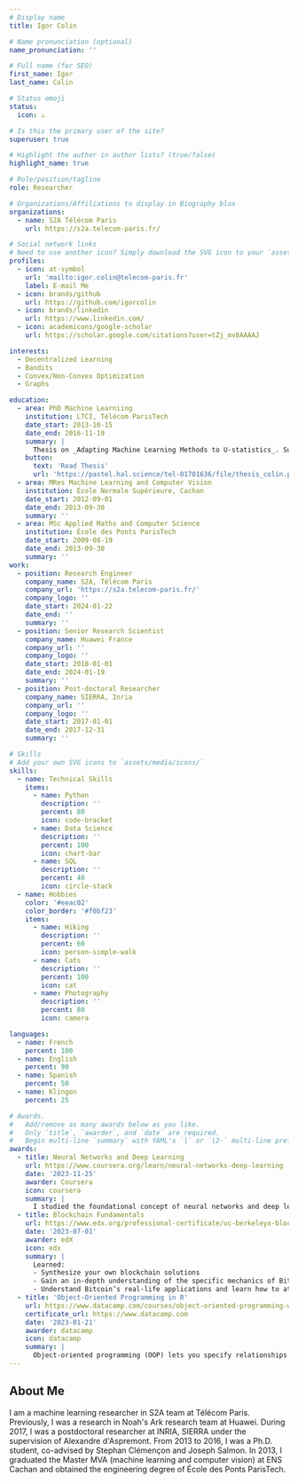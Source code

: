 ```yaml
---
# Display name
title: Igor Colin

# Name pronunciation (optional)
name_pronunciation: ''

# Full name (for SEO)
first_name: Igor
last_name: Colin

# Status emoji
status:
  icon: ☕️

# Is this the primary user of the site?
superuser: true

# Highlight the author in author lists? (true/false)
highlight_name: true

# Role/position/tagline
role: Researcher

# Organizations/Affiliations to display in Biography blox
organizations:
  - name: S2A Télécom Paris
    url: https://s2a.telecom-paris.fr/

# Social network links
# Need to use another icon? Simply download the SVG icon to your `assets/media/icons/` folder.
profiles:
  - icon: at-symbol
    url: 'mailto:igor.colin@telecom-paris.fr'
    label: E-mail Me
  - icon: brands/github
    url: https://github.com/igorcolin
  - icon: brands/linkedin
    url: https://www.linkedin.com/
  - icon: academicons/google-scholar
    url: https://scholar.google.com/citations?user=tZj_mv8AAAAJ

interests:
  - Decentralized Learning
  - Bandits
  - Convex/Non-Convex Optimization
  - Graphs

education:
  - area: PhD Machine Learniing
    institution: LTCI, Télécom ParisTech
    date_start: 2013-10-15
    date_end: 2016-11-19
    summary: |
      Thesis on _Adapting Machine Learning Methods to U-statistics_. Supervised by [Stephan Clémençon](https://www.telecom-paris.fr/stephan-clemencon) and [Joseph Salmon](https://josephsalmon.eu).
    button:
      text: 'Read Thesis'
      url: 'https://pastel.hal.science/tel-01701636/file/thesis_colin.pdf'
  - area: MRes Machine Learning and Computer Vision
    institution: École Normale Supérieure, Cachan
    date_start: 2012-09-01
    date_end: 2013-09-30
    summary: ''
  - area: MSc Applied Maths and Computer Science
    institution: École des Ponts ParisTech
    date_start: 2009-08-19
    date_end: 2013-09-30
    summary: ''
work:
  - position: Research Engineer
    company_name: S2A, Télécom Paris
    company_url: 'https://s2a.telecom-paris.fr/'
    company_logo: ''
    date_start: 2024-01-22
    date_end: ''
    summary: ''
  - position: Senior Research Scientist
    company_name: Huawei France
    company_url: ''
    company_logo: ''
    date_start: 2018-01-01
    date_end: 2024-01-19
    summary: ''
  - position: Post-doctoral Researcher
    company_name: SIERRA, Inria
    company_url: ''
    company_logo: ''
    date_start: 2017-01-01
    date_end: 2017-12-31
    summary: ''

# Skills
# Add your own SVG icons to `assets/media/icons/`
skills:
  - name: Technical Skills
    items:
      - name: Python
        description: ''
        percent: 80
        icon: code-bracket
      - name: Data Science
        description: ''
        percent: 100
        icon: chart-bar
      - name: SQL
        description: ''
        percent: 40
        icon: circle-stack
  - name: Hobbies
    color: '#eeac02'
    color_border: '#f0bf23'
    items:
      - name: Hiking
        description: ''
        percent: 60
        icon: person-simple-walk
      - name: Cats
        description: ''
        percent: 100
        icon: cat
      - name: Photography
        description: ''
        percent: 80
        icon: camera

languages:
  - name: French
    percent: 100
  - name: English
    percent: 90
  - name: Spanish
    percent: 50
  - name: Klingon
    percent: 25

# Awards.
#   Add/remove as many awards below as you like.
#   Only `title`, `awarder`, and `date` are required.
#   Begin multi-line `summary` with YAML's `|` or `|2-` multi-line prefix and indent 2 spaces below.
awards:
  - title: Neural Networks and Deep Learning
    url: https://www.coursera.org/learn/neural-networks-deep-learning
    date: '2023-11-25'
    awarder: Coursera
    icon: coursera
    summary: |
      I studied the foundational concept of neural networks and deep learning. By the end, I was familiar with the significant technological trends driving the rise of deep learning; build, train, and apply fully connected deep neural networks; implement efficient (vectorized) neural networks; identify key parameters in a neural network’s architecture; and apply deep learning to your own applications.
  - title: Blockchain Fundamentals
    url: https://www.edx.org/professional-certificate/uc-berkeleyx-blockchain-fundamentals
    date: '2023-07-01'
    awarder: edX
    icon: edx
    summary: |
      Learned:
      - Synthesize your own blockchain solutions
      - Gain an in-depth understanding of the specific mechanics of Bitcoin
      - Understand Bitcoin’s real-life applications and learn how to attack and destroy Bitcoin, Ethereum, smart contracts and Dapps, and alternatives to Bitcoin’s Proof-of-Work consensus algorithm
  - title: 'Object-Oriented Programming in R'
    url: https://www.datacamp.com/courses/object-oriented-programming-with-s3-and-r6-in-r
    certificate_url: https://www.datacamp.com
    date: '2023-01-21'
    awarder: datacamp
    icon: datacamp
    summary: |
      Object-oriented programming (OOP) lets you specify relationships between functions and the objects that they can act on, helping you manage complexity in your code. This is an intermediate level course, providing an introduction to OOP, using the S3 and R6 systems. S3 is a great day-to-day R programming tool that simplifies some of the functions that you write. R6 is especially useful for industry-specific analyses, working with web APIs, and building GUIs.
---
```


## About Me

I am a machine learning researcher in S2A team at Télécom Paris. Previously, I was a research in Noah's Ark research team at Huawei. During 2017, I was a postdoctoral researcher at INRIA, SIERRA under the supervision of Alexandre d'Aspremont. From 2013 to 2016, I was a Ph.D. student, co-advised by Stephan Clémençon and Joseph Salmon. In 2013, I graduated the Master MVA (machine learning and computer vision) at ENS Cachan and obtained the engineering degree of École des Ponts ParisTech.
